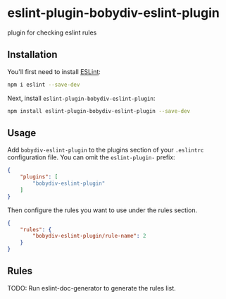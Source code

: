 # eslint-plugin-bobydiv-eslint-plugin

plugin for checking eslint rules

## Installation

You'll first need to install [ESLint](https://eslint.org/):

```sh
npm i eslint --save-dev
```

Next, install `eslint-plugin-bobydiv-eslint-plugin`:

```sh
npm install eslint-plugin-bobydiv-eslint-plugin --save-dev
```

## Usage

Add `bobydiv-eslint-plugin` to the plugins section of your `.eslintrc` configuration file. You can omit the `eslint-plugin-` prefix:

```json
{
    "plugins": [
        "bobydiv-eslint-plugin"
    ]
}
```


Then configure the rules you want to use under the rules section.

```json
{
    "rules": {
        "bobydiv-eslint-plugin/rule-name": 2
    }
}
```

## Rules

<!-- begin auto-generated rules list -->
TODO: Run eslint-doc-generator to generate the rules list.
<!-- end auto-generated rules list -->


